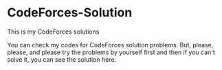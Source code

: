 # CodeForces-Solution
This is my CodeForces solutions

You can check my codes for CodeForces solution problems. But, please, please, and please try the problems by yourself first and then if you can't solve it, you can see the solution here.
